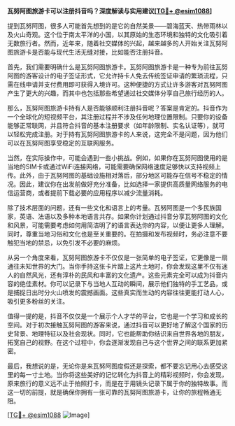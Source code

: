 **瓦努阿图旅游卡可以注册抖音吗？深度解读与实用建议[[TG💪+ @esim1088](https://t.me/s/esim1088)]**

提到瓦努阿图，很多人可能首先想到的是它的自然美景——碧海蓝天、热带雨林以及火山奇观。这个位于南太平洋的小国，以其原始的生态环境和独特的文化吸引着无数旅行者。然而，近年来，随着社交媒体的兴起，越来越多的人开始关注瓦努阿图旅游卡是否能与现代生活无缝对接，比如能否注册抖音。

首先，我们需要明确什么是瓦努阿图旅游卡。瓦努阿图旅游卡是一种专为前往瓦努阿图的游客设计的电子签证形式，它允许持卡人免去传统签证申请的繁琐流程，只需在线申请并支付费用即可获得入境许可。这种便捷的方式让许多游客对瓦努阿图产生了更大的兴趣，而其中也包括那些希望通过社交媒体分享自己旅行经历的人。

那么，瓦努阿图旅游卡持有人是否能够顺利注册抖音呢？答案是肯定的。抖音作为一个全球化的短视频平台，其注册过程并不涉及任何地理位置限制。只要你的设备能够正常联网，并且符合抖音的基本注册要求（如年龄限制、实名认证等），就可以轻松完成注册。对于持有瓦努阿图旅游卡的人来说，这完全不是问题，因为他们可以在瓦努阿图享受稳定的互联网服务。

当然，在实际操作中，可能会遇到一些小挑战。例如，如果你在瓦努阿图使用的是当地的SIM卡或通过WiFi连接网络，可能需要确保网络速度足够快以支持视频上传。此外，由于瓦努阿图的基础设施相对落后，部分地区可能存在信号不稳定的情况。因此，建议你在出发前做好充分准备，比如选择一家提供高质量网络服务的电信运营商，或者提前下载必要的应用程序以减少流量消耗。

除了技术层面的问题，还有一些文化和语言上的考量。瓦努阿图是一个多民族国家，英语、法语以及多种本地语言共存。如果你计划通过抖音分享瓦努阿图的文化和风景，可能需要考虑如何用简洁明了的语言表达你的内容，以便让更多人理解。同时，尊重当地习俗和文化也是至关重要的。在拍摄和发布视频时，务必注意不要触犯当地的禁忌，以免引发不必要的麻烦。

从另一个角度来看，瓦努阿图旅游卡不仅仅是一张简单的电子签证，它更像是一扇通往未知世界的大门。当你手持这张卡片踏上这片土地时，你会发现这里不仅有迷人的自然风光，还有淳朴的民风和丰富的文化遗产。这些元素完全可以成为抖音内容的绝佳素材。你可以记录下与当地人互动的瞬间，展示他们独特的手工艺品，或是捕捉日出时分火山喷发的震撼画面。这些真实而生动的内容往往更能打动人心，吸引更多粉丝的关注。

值得一提的是，抖音不仅仅是一个展示个人才华的平台，它也是一个学习和成长的空间。对于初次接触瓦努阿图的游客来说，通过抖音可以更好地了解这个国家的历史背景、地理特征以及社会现状。同时，它也能帮助你结识来自世界各地的朋友，拓宽自己的视野。在这个过程中，你会逐渐发现自己与这个世界之间的联系更加紧密。

最后，我想说的是，无论你是来瓦努阿图度假还是探索，都不要忘记用心去感受这里的每一寸土地。当你将这些美好的记忆转化为抖音上的精彩视频时，你会发现，原来旅行的意义远不止于拍照打卡，而是在于用镜头记录下属于你的独特故事。而这一切的前提，就是确保你拥有一张可靠的瓦努阿图旅游卡，让你的旅程畅通无阻。

[[TG💪+ @esim1088](https://t.me/s/esim1088) ![Image](https://i.postimg.cc/4NQfJmqS/Snipaste-2025-05-13-00-14-12.png)]